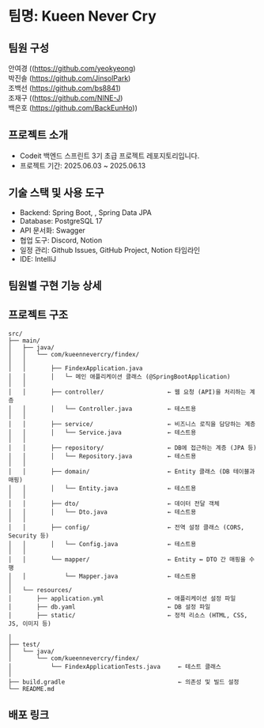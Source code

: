 # 팀명: **Kueen Never Cry**

## **팀원 구성**

안여경 ((https://github.com/yeokyeong) <br>
박진솔 (https://github.com/JinsolPark) <br>
조백선 (https://github.com/bs8841) <br>
조재구 ((https://github.com/NINE-J) <br>
백은호 (https://github.com/BackEunHo)) <br>

## **프로젝트 소개**

- Codeit 백엔드 스프린트 3기 초급 프로젝트 레포지토리입니다.
- 프로젝트 기간: 2025.06.03 ~ 2025.06.13

## **기술 스택 및 사용 도구**

- Backend: Spring Boot,  , Spring Data JPA
- Database: PostgreSQL 17
- API 문서화: Swagger
- 협업 도구: Discord, Notion
- 일정 관리: Github Issues, GitHub Project, Notion 타임라인
- IDE: IntelliJ


## **팀원별 구현 기능 상세**


## **프로젝트 구조**
```
src/
├── main/
│   ├── java/
│   │   └── com/kueennevercry/findex/
│   │
│   │       ├── FindexApplication.java
│   │       │   └─ 메인 애플리케이션 클래스 (@SpringBootApplication)
│   │
│   │       ├── controller/                  ← 웹 요청 (API)을 처리하는 계층
│   │       │   └── Controller.java          ← 테스트용
│   │
│   │       ├── service/                     ← 비즈니스 로직을 담당하는 계층
│   │       │   └── Service.java             ← 테스트용 
│   │
│   │       ├── repository/                  ← DB에 접근하는 계층 (JPA 등)
│   │       │   └── Repository.java          ← 테스트용
│   │
│   │       ├── domain/                      ← Entity 클래스 (DB 테이블과 매핑)
│   │       │   └── Entity.java              ← 테스트용 
│   │
│   │       ├── dto/                         ← 데이터 전달 객체
│   │       │   └── Dto.java                 ← 테스트용
│   │
│   │       ├── config/                      ← 전역 설정 클래스 (CORS, Security 등)
│   │       │   └── Config.java              ← 테스트용
│   │
│   │       └── mapper/                      ← Entity ↔ DTO 간 매핑을 수행
│   │           └── Mapper.java              ← 테스트용 
│
│   └── resources/
│       ├── application.yml                  ← 애플리케이션 설정 파일
│       ├── db.yaml                          ← DB 설정 파일
│       ├── static/                          ← 정적 리소스 (HTML, CSS, JS, 이미지 등)

│
├── test/
│   └── java/
│       └── com/kueennevercry/findex/
│           └── FindexApplicationTests.java     ← 테스트 클래스
│
├── build.gradle                                ← 의존성 및 빌드 설정
└── README.md
```

## **배포 링크**
